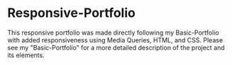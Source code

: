 # Responsive-Portfolio

This responsive portfolio was made directly following my Basic-Portfolio with added responsiveness using Media Queries, HTML, and CSS. Please see my "Basic-Portfolio" for a more detailed description of the project and its elements.
